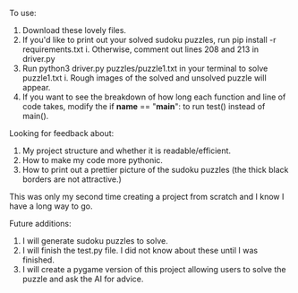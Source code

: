 To use:

1. Download these lovely files.
2. If you'd like to print out your solved sudoku puzzles,
run pip install -r requirements.txt
    i. Otherwise, comment out lines 208 and 213 in driver.py
3. Run python3 driver.py puzzles/puzzle1.txt in your terminal to solve puzzle1.txt
    i. Rough images of the solved and unsolved puzzle will appear.
4. If you want to see the breakdown of how long each function and line of code
takes, modify the if __name__ == "__main__": to run test() instead of main().

Looking for feedback about:
1. My project structure and whether it is readable/efficient.
2. How to make my code more pythonic.
3. How to print out a prettier picture of the sudoku puzzles
(the thick black borders are not attractive.)

This was only my second time creating a project from scratch and I know I have
a long way to go.

Future additions:
1. I will generate sudoku puzzles to solve.
2. I will finish the test.py file. I did not know about these until I was finished.
3. I will create a pygame version of this project allowing users to solve the
puzzle and ask the AI for advice.
